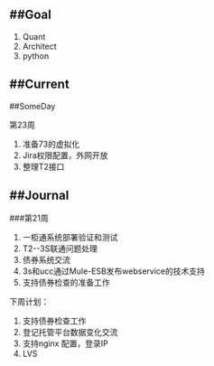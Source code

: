 
##Goal
---
1. Quant
2. Architect
3. python

##Current
---



##SomeDay

第23周
1. 准备73的虚拟化
1. Jira权限配置，外网开放
4. 整理T2接口


##Journal
---

###第21周

1. 一柜通系统部署验证和测试
2. T2--3S联通问题处理
3. 债券系统交流
4. 3s和ucc通过Mule-ESB发布webservice的技术支持
5. 支持债券检查的准备工作

下周计划：

1. 支持债券检查工作
2. 登记托管平台数据变化交流
3. 支持nginx 配置，登录IP
4. LVS